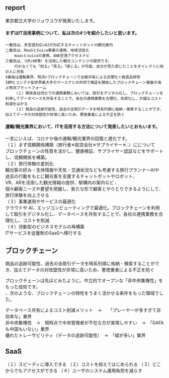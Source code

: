 ## report 
東京都立大学のリュウユウが発表いたします。  
#### まずはIT活用事例について、私は次の4つを紹介したいと思います。  
	一番目は、多言語対応✕AIが対応するチャットボットの観光案内  
	二番目は、MaaSとSuica事業の連携、地域活性化  
		maasとsuicaの連携、ANA空港アクセスナビ  
	三番目は、（VR/AR等）を活用した観光コンテンツの提供です。  
		行かなくても「知る」「見る」「感じる」が可能、自分が見た感じたことをダイレクトに他の人に共有  
	4最後は運輸業界、物流×ブロックチェーンで台帳共有による合理化＋偽造品排除  
	IBMとコンテナ船世界最大手のマースクとの共同で検証を開始したブロックチェーン基盤の海上物流プラットフォーム  
		（１）関係各社同士での連携業務においては、取引をデジタル化し、ブロックチェーンを利用してデータベースを共有することで、各社の連携業務を合理化、効率化し、大幅なコスト削減をはかる  
		（２）商品の追跡可能性、過去の全取引データを時系列順に格納・検索することができ、加えてデータの対改竄性が非常に高いため、悪徳業者による不正を防ぐ
  
#### 運輸/観光業界において、ITを活用する方法について発表したいとおもいます。  
一言にいえば、コロナか後の運輸/観光業界の回復と進化です。  
	（１）まず信頼関係構築（旅行者✕航空会社✕サプライヤー✕..）にについて  
	ブロックチェーンの性質を活かし、健康検証、サプライヤー認証などをサポートし、信頼関係を構築。  
	（２）旅行体験の差別化  
	観光客の好み・生体情報や天気・交通状況なども考慮する旅行プランナーAIや  
	過去の行動をもとに観光客を支援するチャットボットやロボット、  
	VR、ARを活用した観光情報の提供、駅構内の案内など 、  
	個々顧客ニーズや要望を把握し、新たな形で顧客とやりとりできるようにして、旅行体験を向上させる  
	（３）事業運用やサービスの最適化  
	クラウドや AI、エッジコンピューティングで最適化。ブロックチェーンを利用して取引をデジタル化し、データベースを共有することで、各社の連携業務を合理化し、コストを削減  
	（４）流動型のビジネスモデルの再構築  
	ITサービスを従量制のSaaSへ移行する  

## ブロックチェーン
商品の追跡可能性、過去の全取引データを時系列順に格納・検索することができ、加えてデータの対改竄性が非常に高いため、悪徳業者による不正を防ぐ
  
ブロックチェーンは先ほどみたように、中立的でオープンな「非中央集権性」をもった技術です。  
、次のような、ブロックチェーンの特性をうまく活かせる条件をもった領域でした。  

データベース共有によるコスト削減メリット　→　　「プレーヤーが多すぎて非効率な」業界  
非中央集権性　→　現時点で中央管理者が不在な方が実現しやすい　→　「GAFAも中国もいない」業界  
優れたトレーサビリティ（データの追跡可能性）　→　「嘘が多い」業界  

## SaaS
（１）スピーディに導入できる
（２）コストを抑えてはじめられる
（３）どこからでもアクセスができる
（４）ユーザのシステム運用負担を減らす
